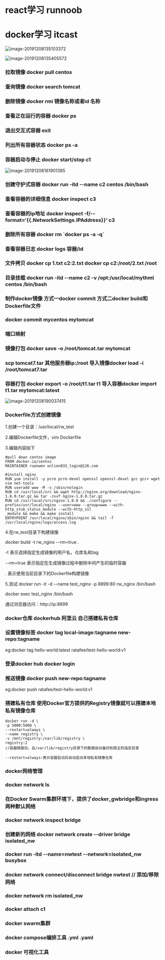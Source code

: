 # react学习	runnoob

# docker学习	itcast



![image-20191208135103372](C:\Users\app\AppData\Roaming\Typora\typora-user-images\image-20191208135103372.png)



![image-20191208135405572](C:\Users\app\AppData\Roaming\Typora\typora-user-images\image-20191208135405572.png)

### 拉取镜像	docker pull centos

### 查询镜像	docker search tomcat

### 删除镜像	docker rmi 镜像名称或者id	名称

### 查看正在运行的容器	docker ps

### 退出交互式容器	exit

###	 列出所有容器状态	docker ps -a

### 容器启动与停止	docker start/stop	c1



![image-20191208161901385](C:\Users\app\AppData\Roaming\Typora\typora-user-images\image-20191208161901385.png)

### 创建守护式容器	docker run -itd	--name c2 centos /bin/bash

### 查看容器的详细信息	docker inspect c3

###	查看容器的ip地址	docker inspect -f/--format=‘{{\.NetworkSettings.IPAddress}}’ c3

### 删除所有容器	docker rm \`docker ps -a -q\`

### 查看容器日志	docker logs 容器/id

### 文件拷贝	docker cp 1.txt c2:2.txt	docker cp c2:/root/2.txt /root

### 目录挂载	docker run -itd --name c2 -v /opt:/usr/local/mythml  centos /bin/bash





### 制作docker镜像	方式一docker	commit	方式二docker	build和Dockerfile文件

### docker commit mycentos mytomcat

### 端口映射



### 镜像打包	docker save -o /root/tomcat.tar mytomcat

### scp tomcat7.tar	其他服务器ip:/root	导入镜像docker load -i /root/tomcat7.tar

### 容器打包	docker export -o /root/t1.tar t1	导入容器docker import t1.tar mytomcat:latest



![image-20191208190037415](C:\Users\app\AppData\Roaming\Typora\typora-user-images\image-20191208190037415.png)

### Dockerfile方式创建镜像

1.创建一个目录：/usr/local/rw_test

2.编辑Dockerfile文件，vim Dockerfile

3.编辑内容如下

~~~
#pull down centos image
FROM docker.io/centos
MAINTAINER ruanwen onlien033_login@126.com

#install nginx
RUN yum install -y pcre pcre-devel openssl openssl-devel gcc gcc+ wget vim net-tools
RUN useradd www -M -s /sbin/nologin
RUN cd /usr/local/src && wget http://nginx.org/download/nginx-1.8.0.tar.gz && tar -zxvf nginx-1.8.0.tar.gz
RUN cd /usr/local/src/nginx-1.8.0 && ./configure --prefix=/usr/local/nginx --user=www --group=www --with-http_stub_status_module --with-http_ssl
_module && make && make install
ENTRYPOINT /usr/local/nginx/sbin/nginx && tail -f /usr/local/nginx/logs/access.log

~~~

4.在rw_test目录下构建镜像

docker build -t rw_nginx --rm=true .

-t	表示选择指定生成镜像的用户名，仓库名和tag

--rm=true	表示指定在生成镜像过程中删除中间产生的临时容器

.	表示使用当前目录下的Dockerfile构建镜像

5.测试	docker run -it -d --name test_nginx -p 8899:80 rw_nginx /bin/bash

docker exec test_nginx /bin/bash

通过浏览器访问：http://ip:8899



### docker仓库	dockerhub	阿里云	自己搭建私有仓库

### 设置镜像标签	docker tag local-image:tagname	new-repo:tagname

eg:docker tag hello-world:latest	ratafee/test-hello-world:v1

### 登录docker hub	docker login

### 推送镜像	docker push new-repo:tagname

eg:docker push ratafee/test-hello-world:v1

### 搭建私有仓库	使用Docker官方提供的Registry镜像就可以搭建本地私有镜像仓库

~~~
docker run -d \
-p 5000:5000 \
--restart=always \
--name registry \
-v /mnt/registry:/var/lib/registry \
registry:2		
//容器销毁后，在/var/lib/registry目录下的数据自动备份到宿主机指定目录

--restart=always:表示容器启动后自动启动本地私有镜像仓库
~~~





### docker网络管理

###	docker network ls

### 在Docker Swarm集群环境下，提供了docker_gwbridge和ingress两种默认网络

### docker network inspect bridge

### 创建新的网络	docker network create --driver bridge isolated_nw	

### docker run -itd --name=nwtest --network=isolated_nw busybox

### docker network connect/disconnect bridge nwtest	//	添加/移除网络

### docker network rm isolated_nw

### docker attach c1



### docker swarm集群

### docker compose编排工具 .yml .yaml



### docker 可视化工具

